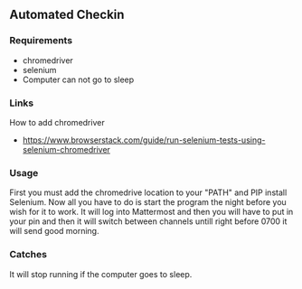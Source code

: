 ## Automated Checkin

### Requirements
- chromedriver
- selenium
- Computer can not go to sleep

### Links
How to add chromedriver
- https://www.browserstack.com/guide/run-selenium-tests-using-selenium-chromedriver

### Usage
First you must add the chromedrive location to your "PATH" and PIP install Selenium. Now all you have to do is start the program the night before you wish for it to work. It will log into Mattermost and then you will have to put in your pin and then it will switch between channels untill right before 0700 it will send good morning.

### Catches 
It will stop running if the computer goes to sleep.
